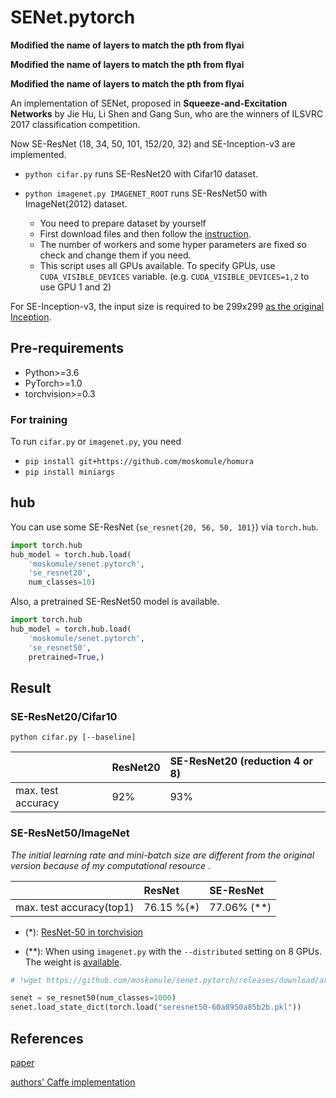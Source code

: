 # SENet.pytorch

**Modified the name of layers to match the pth from flyai**

**Modified the name of layers to match the pth from flyai**

**Modified the name of layers to match the pth from flyai**



An implementation of SENet, proposed in **Squeeze-and-Excitation Networks** by Jie Hu, Li Shen and Gang Sun, who are the winners of ILSVRC 2017 classification competition.


Now SE-ResNet (18, 34, 50, 101, 152/20, 32) and SE-Inception-v3 are implemented.

* `python cifar.py` runs SE-ResNet20 with Cifar10 dataset.

* `python imagenet.py IMAGENET_ROOT` runs SE-ResNet50 with ImageNet(2012) dataset.
    + You need to prepare dataset by yourself
    + First download files and then follow the [instruction](https://github.com/facebook/fb.resnet.torch/blob/master/INSTALL.md#download-the-imagenet-dataset).
    + The number of workers and some hyper parameters are fixed so check and change them if you need.
    + This script uses all GPUs available. To specify GPUs, use `CUDA_VISIBLE_DEVICES` variable. (e.g. `CUDA_VISIBLE_DEVICES=1,2` to use GPU 1 and 2)

For SE-Inception-v3, the input size is required to be 299x299 [as the original Inception](https://github.com/tensorflow/models/tree/master/inception).


## Pre-requirements

* Python>=3.6
* PyTorch>=1.0
* torchvision>=0.3


### For training

To run `cifar.py` or `imagenet.py`, you need

* `pip install git+https://github.com/moskomule/homura`
* `pip install miniargs`

## hub

You can use some SE-ResNet (`se_resnet{20, 56, 50, 101}`) via `torch.hub`.

```python
import torch.hub
hub_model = torch.hub.load(
    'moskomule/senet.pytorch',
    'se_resnet20',
    num_classes=10)
```

Also, a pretrained SE-ResNet50 model is available.

```python
import torch.hub
hub_model = torch.hub.load(
    'moskomule/senet.pytorch',
    'se_resnet50',
    pretrained=True,)
 ```

## Result

### SE-ResNet20/Cifar10

```
python cifar.py [--baseline]
```

|                  | ResNet20       | SE-ResNet20 (reduction 4 or 8)    |
|:-------------    | :------------- | :------------- |
|max. test accuracy|  92%           | 93%            |

### SE-ResNet50/ImageNet

*The initial learning rate and mini-batch size are different from the original version because of my computational resource* .

|                  | ResNet         | SE-ResNet      |
|:-------------    | :------------- | :------------- |
|max. test accuracy(top1)|  76.15 %(*)             | 77.06% (**)          |


+ (*): [ResNet-50 in torchvision](https://pytorch.org/docs/stable/torchvision/models.html)

+ (**): When using `imagenet.py` with the `--distributed` setting on 8 GPUs. The weight is [available](https://github.com/moskomule/senet.pytorch/releases/download/archive/seresnet50-60a8950a85b2b.pkl).

```python
# !wget https://github.com/moskomule/senet.pytorch/releases/download/archive/seresnet50-60a8950a85b2b.pkl

senet = se_resnet50(num_classes=1000)
senet.load_state_dict(torch.load("seresnet50-60a8950a85b2b.pkl"))
```

## References

[paper](https://arxiv.org/pdf/1709.01507.pdf)

[authors' Caffe implementation](https://github.com/hujie-frank/SENet)
